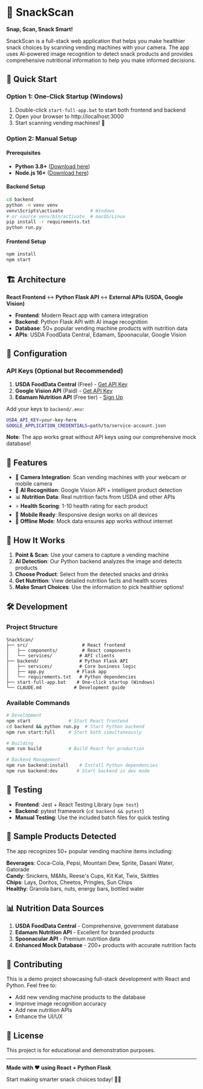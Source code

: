 # 🍿 SnackScan

**Snap, Scan, Snack Smart!**

SnackScan is a full-stack web application that helps you make healthier snack choices by scanning vending machines with your camera. The app uses AI-powered image recognition to detect snack products and provides comprehensive nutritional information to help you make informed decisions.

## 🚀 Quick Start

### Option 1: One-Click Startup (Windows)
1. Double-click `start-full-app.bat` to start both frontend and backend
2. Open your browser to http://localhost:3000
3. Start scanning vending machines! 📸

### Option 2: Manual Setup

#### Prerequisites
- **Python 3.8+** ([Download here](https://python.org))
- **Node.js 16+** ([Download here](https://nodejs.org))

#### Backend Setup
```bash
cd backend
python -m venv venv
venv\Scripts\activate          # Windows
# or source venv/bin/activate  # macOS/Linux
pip install -r requirements.txt
python run.py
```

#### Frontend Setup  
```bash
npm install
npm start
```

## 🏗️ Architecture

**React Frontend** ↔ **Python Flask API** ↔ **External APIs (USDA, Google Vision)**

- **Frontend**: Modern React app with camera integration
- **Backend**: Python Flask API with AI image recognition
- **Database**: 50+ popular vending machine products with nutrition data
- **APIs**: USDA FoodData Central, Edamam, Spoonacular, Google Vision

## 🔧 Configuration

### API Keys (Optional but Recommended)

1. **USDA FoodData Central** (Free) - [Get API Key](https://fdc.nal.usda.gov/api-guide.html)
2. **Google Vision API** (Paid) - [Get API Key](https://cloud.google.com/vision/docs/setup)
3. **Edamam Nutrition API** (Free tier) - [Sign Up](https://developer.edamam.com/)

Add your keys to `backend/.env`:
```bash
USDA_API_KEY=your-key-here
GOOGLE_APPLICATION_CREDENTIALS=path/to/service-account.json
```

**Note**: The app works great without API keys using our comprehensive mock database!

## 📱 Features

- 📸 **Camera Integration**: Scan vending machines with your webcam or mobile camera
- 🤖 **AI Recognition**: Google Vision API + intelligent product detection
- 📊 **Nutrition Data**: Real nutrition facts from USDA and other APIs
- ⭐ **Health Scoring**: 1-10 health rating for each product
- 📱 **Mobile Ready**: Responsive design works on all devices
- 🔄 **Offline Mode**: Mock data ensures app works without internet

## 🎯 How It Works

1. **Point & Scan**: Use your camera to capture a vending machine
2. **AI Detection**: Our Python backend analyzes the image and detects products
3. **Choose Product**: Select from the detected snacks and drinks
4. **Get Nutrition**: View detailed nutrition facts and health scores
5. **Make Smart Choices**: Use the information to pick healthier options!

## 🛠️ Development

### Project Structure
```
SnackScan/
├── src/                    # React frontend
│   ├── components/         # React components
│   └── services/          # API clients
├── backend/               # Python Flask API
│   ├── services/          # Core business logic
│   ├── app.py            # Flask app
│   └── requirements.txt   # Python dependencies
├── start-full-app.bat    # One-click startup (Windows)
└── CLAUDE.md            # Development guide
```

### Available Commands
```bash
# Development
npm start              # Start React frontend
cd backend && python run.py  # Start Python backend
npm run start:full     # Start both simultaneously

# Building
npm run build          # Build React for production

# Backend Management
npm run backend:install    # Install Python dependencies
npm run backend:dev       # Start backend in dev mode
```

## 🧪 Testing

- **Frontend**: Jest + React Testing Library (`npm test`)
- **Backend**: pytest framework (`cd backend && pytest`)
- **Manual Testing**: Use the included batch files for quick testing

## 🌟 Sample Products Detected

The app recognizes 50+ popular vending machine items including:

**Beverages**: Coca-Cola, Pepsi, Mountain Dew, Sprite, Dasani Water, Gatorade  
**Candy**: Snickers, M&Ms, Reese's Cups, Kit Kat, Twix, Skittles  
**Chips**: Lays, Doritos, Cheetos, Pringles, Sun Chips  
**Healthy**: Granola bars, nuts, energy bars, bottled water  

## 📊 Nutrition Data Sources

1. **USDA FoodData Central** - Comprehensive, government database
2. **Edamam Nutrition API** - Excellent for branded products  
3. **Spoonacular API** - Premium nutrition data
4. **Enhanced Mock Database** - 200+ products with accurate nutrition facts

## 🤝 Contributing

This is a demo project showcasing full-stack development with React and Python. Feel free to:

- Add new vending machine products to the database
- Improve image recognition accuracy
- Add new nutrition APIs
- Enhance the UI/UX

## 📄 License

This project is for educational and demonstration purposes.

---

**Made with ❤️ using React + Python Flask**

Start making smarter snack choices today! 🥗✨
